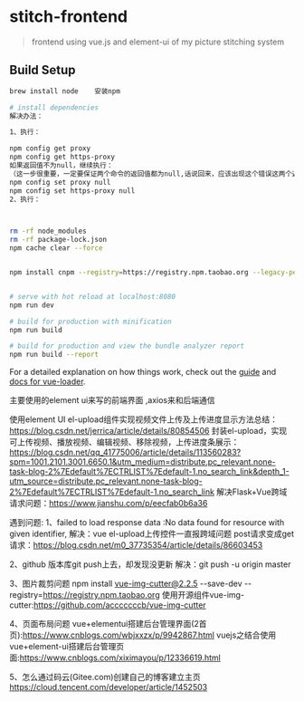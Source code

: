 # stitch-frontend

> frontend using vue.js and element-ui of my picture stitching system

## Build Setup

``` bash
brew install node    安装npm

# install dependencies
解决办法：

1、执行：

npm config get proxy
npm config get https-proxy
如果返回值不为null，继续执行：
（这一步很重要，一定要保证两个命令的返回值都为null,话说回来，应该出现这个错误这两个返回值有不为null的）
npm config set proxy null
npm config set https-proxy null
2、执行：



rm -rf node_modules
rm -rf package-lock.json
npm cache clear --force


npm install cnpm --registry=https://registry.npm.taobao.org --legacy-peer-deps -D  //局部安装


# serve with hot reload at localhost:8080
npm run dev

# build for production with minification
npm run build

# build for production and view the bundle analyzer report
npm run build --report
```

For a detailed explanation on how things work, check out the [guide](http://vuejs-templates.github.io/webpack/) and [docs for vue-loader](http://vuejs.github.io/vue-loader).



主要使用的element ui来写的前端界面 ,axios来和后端通信

使用element UI el-upload组件实现视频文件上传及上传进度显示方法总结：https://blog.csdn.net/jerrica/article/details/80854506
封装el-upload，实现可上传视频、播放视频、编辑视频、移除视频，上传进度条展示：https://blog.csdn.net/qq_41775006/article/details/113560283?spm=1001.2101.3001.6650.1&utm_medium=distribute.pc_relevant.none-task-blog-2%7Edefault%7ECTRLIST%7Edefault-1.no_search_link&depth_1-utm_source=distribute.pc_relevant.none-task-blog-2%7Edefault%7ECTRLIST%7Edefault-1.no_search_link
解决Flask+Vue跨域请求问题：https://www.jianshu.com/p/eecfab0b6a36



遇到问题:
1、failed to load response data :No data found for resource with given identifier,
解决：vue el-upload上传控件一直报跨域问题 post请求变成get请求：https://blog.csdn.net/m0_37735354/article/details/86603453

2、github 版本库git push上去，却发现没更新
解决：git push -u origin master

3、图片裁剪问题
npm install vue-img-cutter@2.2.5 --save-dev --registry=https://registry.npm.taobao.org
使用开源组件vue-img-cutter:https://github.com/acccccccb/vue-img-cutter


4、页面布局问题
vue+elementui搭建后台管理界面(2首页):https://www.cnblogs.com/wbjxxzx/p/9942867.html
vuejs之结合使用vue+element-ui搭建后台管理页面:https://www.cnblogs.com/xiximayou/p/12336619.html

5、怎么通过码云(Gitee.com)创建自己的博客建立主页
https://cloud.tencent.com/developer/article/1452503
